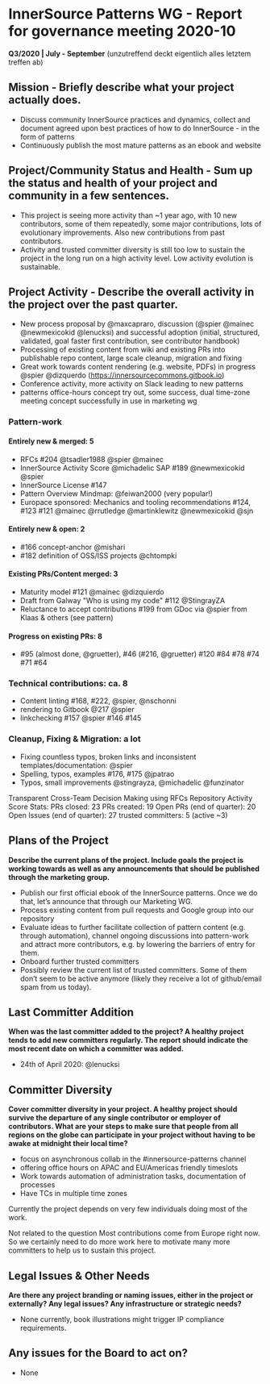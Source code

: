 # InnerSource Patterns WG - Report for governance meeting 2020-10

**Q3/2020 | July - September** (unzutreffend deckt eigentlich alles letztem treffen ab)

## Mission - Briefly describe what your project actually does.

- Discuss community InnerSource practices and dynamics, collect and document agreed upon best practices of how to do InnerSource - in the form of patterns
- Continuously publish the most mature patterns as an ebook and website

## Project/Community Status and Health - Sum up the status and health of your project and community in a few sentences.

- This project is seeing more activity than ~1 year ago, with 10 new contributors, some of them repeatedly, some major contributions, lots of evolutionary improvements. Also new contributions from past contributors.
- Activity and trusted committer diversity is still too low to sustain the project in the long run on a high activity level. Low activity evolution is sustainable.

## Project Activity - Describe the overall activity in the project over the past quarter.

- New process proposal by @maxcapraro, discussion (@spier @mainec @newmexicokid @lenucksi) and successful adoption (initial, structured, validated, goal faster first contribution, see contributor handbook)
- Processing of existing content from wiki and existing PRs into publishable repo content, large scale cleanup, migration and fixing 
- Great work towards content rendering (e.g. website, PDFs) in progress @spier @dizquerdo (https://innersourcecommons.gitbook.io)
- Conference activity, more activity on Slack leading to new patterns 
- patterns office-hours concept try out, some success, dual time-zone meeting concept successfully in use in marketing wg

### Pattern-work

#### Entirely new & merged: 5

- RFCs #204 @tsadler1988 @spier @mainec 
- InnerSource Activity Score @michadelic SAP #189 @newmexicokid @spier
- InnerSource License #147
- Pattern Overview Mindmap: @feiwan2000 (very popular!) 
- Europace sponsored: Mechanics and tooling recommendations #124, #123 #121 @mainec @rrutledge @martinklewitz @newmexicokid @sjn

#### Entirely new & open: 2

- #166 concept-anchor @mishari
- #182 definition of OSS/ISS projects @chtompki

#### Existing PRs/Content merged: 3

- Maturity model #121 @mainec @dizquierdo
- Draft from Galway "Who is using my code" #112 @StingrayZA
- Reluctance to accept contributions #199 from GDoc via @spier from Klaas & others (see pattern)

#### Progress on existing PRs: 8

- #95 (almost done, @gruetter), #46 (#216, @gruetter) #120 #84 #78 #74 #71 #64 

### Technical contributions: ca. 8

- Content linting #168, #222, @spier, @nschonni
- rendering to Gitbook @217 @spier
- linkchecking #157 @spier #146 #145

### Cleanup, Fixing & Migration: a lot

- Fixing countless typos, broken links and inconsistent templates/documentation: @spier 
- Spelling, typos, examples #176, #175 @jpatrao
- Typos, small improvements @stingrayza, @michadelic @funzinator

Transparent Cross-Team Decision Making using RFCs 
Repository Activity Score
Stats: 
PRs closed: 23
PRs created: 19
Open PRs (end of quarter): 20
Open Issues (end of quarter): 27
trusted committers: 5 (active ~3)

## Plans of the Project

**Describe the current plans of the project. Include goals the project is working towards as well as any announcements that should be published through the marketing group.**

- Publish our first official ebook of the InnerSource patterns. Once we do that, let’s announce that through our Marketing WG.
- Process existing content from pull requests and Google group into our repository
- Evaluate ideas to further facilitate collection of pattern content (e.g. through automation), channel ongoing discussions into pattern-work and attract more contributors, e.g. by lowering the barriers of entry for them.
- Onboard further trusted committers
- Possibly review the current list of trusted committers. Some of them don’t seem to be active anymore (likely they receive a lot of github/email spam from us today).

## Last Committer Addition

**When was the last committer added to the project? A healthy project tends to add new committers regularly. The report should indicate the most recent date on which a committer was added.**

- 24th of April 2020: @lenucksi

## Committer Diversity

**Cover committer diversity in your project. A healthy project should survive the departure of any single contributor or employer of contributors. What are your steps to make sure that people from all regions on the globe can participate in your project without having to be awake at midnight their local time?**

- focus on asynchronous collab in the #innersource-patterns channel
- offering office hours on APAC and EU/Americas friendly timeslots
- Work towards automation of administration tasks, documentation of processes
- Have TCs in multiple time zones

Currently the project depends on very few individuals doing most of the work.

Not related to the question
Most contributions come from Europe right now. So we certainly need to do more work here to motivate many more committers to help us to sustain this project.

## Legal Issues & Other Needs

**Are there any project branding or naming issues, either in the project or externally? Any legal issues? Any infrastructure or strategic needs?**

- None currently, book illustrations might trigger IP compliance requirements.

## Any issues for the Board to act on?

- None
